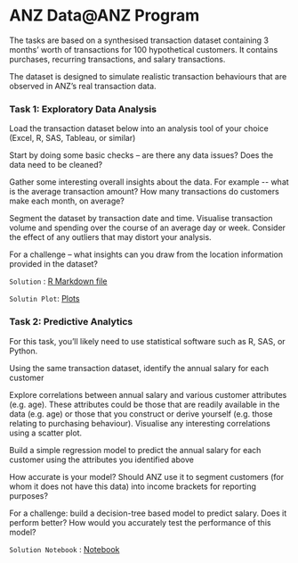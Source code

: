 # ANZ Data@ANZ Program

The tasks are based on a synthesised transaction dataset containing 3 months’ worth of transactions for 100 hypothetical customers. It contains purchases, recurring transactions, and salary transactions.

The dataset is designed to simulate realistic transaction behaviours that are observed in ANZ’s real transaction data.

### Task 1: Exploratory Data Analysis

Load the transaction dataset below into an analysis tool of your choice (Excel, R, SAS, Tableau, or similar)

Start by doing some basic checks – are there any data issues? Does the data need to be cleaned?

Gather some interesting overall insights about the data. For example -- what is the average transaction amount? How many transactions do customers make each month, on average?

Segment the dataset by transaction date and time. Visualise transaction volume and spending over the course of an average day or week. Consider the effect of any outliers that may distort your analysis.

For a challenge – what insights can you draw from the location information provided in the dataset?

`Solution` :    [R Markdown file](https://github.com/SanjayShetty01/ANZ-Data/blob/main/Task-1/ANZ%40Data-Task1.Rmd)

`Solutin Plot`: [Plots](https://github.com/SanjayShetty01/ANZ-Data/tree/main/plot)
             
             
### Task 2: Predictive Analytics

For this task, you’ll likely need to use statistical software such as R, SAS, or Python.

Using the same transaction dataset, identify the annual salary for each customer

Explore correlations between annual salary and various customer attributes (e.g. age). These attributes could be those that are readily available in the data (e.g. age) or those that you construct or derive yourself (e.g. those relating to purchasing behaviour). Visualise any interesting correlations using a scatter plot.

Build a simple regression model to predict the annual salary for each customer using the attributes you identified above

How accurate is your model? Should ANZ use it to segment customers (for whom it does not have this data) into income brackets for reporting purposes?

For a challenge: build a decision-tree based model to predict salary. Does it perform better? How would you accurately test the performance of this model?

`Solution Notebook` : [Notebook](https://github.com/SanjayShetty01/ANZ-Data/blob/main/Tast-2/ANZBank_Data.ipynb)

